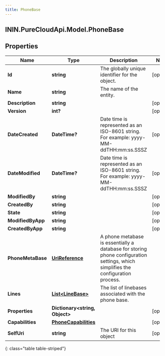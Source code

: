 ```yaml
---
title: PhoneBase
---
```

## ININ.PureCloudApi.Model.PhoneBase

## Properties

|Name | Type | Description | Notes|
|------------ | ------------- | ------------- | -------------|
| **Id** | **string** | The globally unique identifier for the object. | [optional] |
| **Name** | **string** | The name of the entity. | |
| **Description** | **string** |  | [optional] |
| **Version** | **int?** |  | [optional] |
| **DateCreated** | **DateTime?** | Date time is represented as an ISO-8601 string. For example: yyyy-MM-ddTHH:mm:ss.SSSZ | [optional] |
| **DateModified** | **DateTime?** | Date time is represented as an ISO-8601 string. For example: yyyy-MM-ddTHH:mm:ss.SSSZ | [optional] |
| **ModifiedBy** | **string** |  | [optional] |
| **CreatedBy** | **string** |  | [optional] |
| **State** | **string** |  | [optional] |
| **ModifiedByApp** | **string** |  | [optional] |
| **CreatedByApp** | **string** |  | [optional] |
| **PhoneMetaBase** | [**UriReference**](UriReference.html) | A phone metabase is essentially a database for storing phone configuration settings, which simplifies the configuration process. | |
| **Lines** | [**List&lt;LineBase&gt;**](LineBase.html) | The list of linebases associated with the phone base. | |
| **Properties** | **Dictionary&lt;string, Object&gt;** |  | [optional] |
| **Capabilities** | [**PhoneCapabilities**](PhoneCapabilities.html) |  | [optional] |
| **SelfUri** | **string** | The URI for this object | [optional] |
{: class="table table-striped"}


